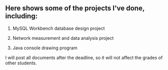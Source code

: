 ## Here shows some of the projects I've done, including:

1. MySQL Workbench database design project

1. Network measurement and data analysis project

1. Java console drawing program

I will post all documents after the deadline, so it will not affect the grades of other students.
